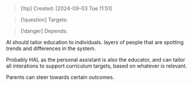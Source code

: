 
>[!tip] Created: [2024-09-03 Tue 11:51]

>[!question] Targets: 

>[!danger] Depends: 

AI should tailor education to individuals.
layers of people that are spotting trends and differences in the system.

Probably HAL as the personal assistant is also the educator, and can tailor all interations to support curriculum targets, based on whatever is relevant.

Parents can steer towards certain outcomes.